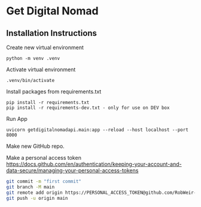 # Get Digital Nomad

## Installation Instructions

Create new virtual environment

```
python -m venv .venv
```

Activate virtual environment

```
.venv/bin/activate
```

Install packages from requirements.txt

```
pip install -r requirements.txt
pip install -r requirements-dev.txt - only for use on DEV box
```

Run App

```
uvicorn getdigitalnomadapi.main:app --reload --host localhost --port 8000
```

Make new GitHub repo.

Make a personal access token https://docs.github.com/en/authentication/keeping-your-account-and-data-secure/managing-your-personal-access-tokens

``` Bash
git commit -m "first commit"
git branch -M main
git remote add origin https://PERSONAL_ACCESS_TOKEN@github.com/RobWeir-256/get-digital-nomad-api.git
git push -u origin main
```
